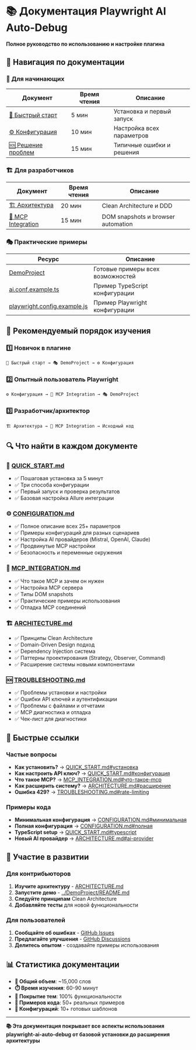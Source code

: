 # 📚 Документация Playwright AI Auto-Debug

**Полное руководство по использованию и настройке плагина**

## 🎯 Навигация по документации

### 🚀 Для начинающих
| Документ | Время чтения | Описание |
|----------|--------------|----------|
| [📖 Быстрый старт](./QUICK_START.md) | 5 мин | Установка и первый запуск |
| [⚙️ Конфигурация](./CONFIGURATION.md) | 10 мин | Настройка всех параметров |
| [🆘 Решение проблем](./TROUBLESHOOTING.md) | 15 мин | Типичные ошибки и решения |

### 🏗️ Для разработчиков
| Документ | Время чтения | Описание |
|----------|--------------|----------|
| [🏗️ Архитектура](./ARCHITECTURE.md) | 20 мин | Clean Architecture и DDD |
| [🔌 MCP Integration](./MCP_INTEGRATION.md) | 15 мин | DOM snapshots и browser automation |

### 🎭 Практические примеры
| Ресурс | Описание |
|---------|----------|
| [DemoProject](../DemoProject/) | Готовые примеры всех возможностей |
| [ai.conf.example.ts](../ai.conf.example.ts) | Пример TypeScript конфигурации |
| [playwright.config.example.js](../playwright.config.example.js) | Пример Playwright конфигурации |

## 🎯 Рекомендуемый порядок изучения

### 1️⃣ Новичок в плагине
```
📖 Быстрый старт → 🎭 DemoProject → ⚙️ Конфигурация
```

### 2️⃣ Опытный пользователь Playwright
```
⚙️ Конфигурация → 🔌 MCP Integration → 🎭 DemoProject
```

### 3️⃣ Разработчик/архитектор
```
🏗️ Архитектура → 🔌 MCP Integration → Исходный код
```

## 🔍 Что найти в каждом документе

### 📖 [QUICK_START.md](./QUICK_START.md)
- ✅ Пошаговая установка за 5 минут
- ✅ Три способа конфигурации
- ✅ Первый запуск и проверка результатов
- ✅ Базовая настройка Allure интеграции

### ⚙️ [CONFIGURATION.md](./CONFIGURATION.md)
- ✅ Полное описание всех 25+ параметров
- ✅ Примеры конфигураций для разных сценариев
- ✅ Настройка AI провайдеров (Mistral, OpenAI, Claude)
- ✅ Продвинутые MCP настройки
- ✅ Безопасность и переменные окружения

### 🔌 [MCP_INTEGRATION.md](./MCP_INTEGRATION.md)
- ✅ Что такое MCP и зачем он нужен
- ✅ Настройка MCP сервера
- ✅ Типы DOM snapshots
- ✅ Практические примеры использования
- ✅ Отладка MCP соединений

### 🏗️ [ARCHITECTURE.md](./ARCHITECTURE.md)
- ✅ Принципы Clean Architecture
- ✅ Domain-Driven Design подход
- ✅ Dependency Injection система
- ✅ Паттерны проектирования (Strategy, Observer, Command)
- ✅ Расширение системы новыми компонентами

### 🆘 [TROUBLESHOOTING.md](./TROUBLESHOOTING.md)
- ✅ Проблемы установки и настройки
- ✅ Ошибки API ключей и аутентификации
- ✅ Проблемы с файлами и отчетами
- ✅ MCP диагностика и отладка
- ✅ Чек-лист для диагностики

## 🎯 Быстрые ссылки

### Частые вопросы
- **Как установить?** → [QUICK_START.md#установка](./QUICK_START.md#-шаг-1-установка)
- **Как настроить API ключ?** → [QUICK_START.md#конфигурация](./QUICK_START.md#-шаг-2-конфигурация)
- **Что такое MCP?** → [MCP_INTEGRATION.md#что-такое-mcp](./MCP_INTEGRATION.md#-что-такое-mcp)
- **Как расширить систему?** → [ARCHITECTURE.md#расширение](./ARCHITECTURE.md#-расширение-системы)
- **Ошибка 429?** → [TROUBLESHOOTING.md#rate-limiting](./TROUBLESHOOTING.md#-ошибка-429-too-many-requests)

### Примеры кода
- **Минимальная конфигурация** → [CONFIGURATION.md#минимальная](./CONFIGURATION.md#минимальная-конфигурация)
- **Полная конфигурация** → [CONFIGURATION.md#полная](./CONFIGURATION.md#полная-конфигурация)
- **TypeScript setup** → [QUICK_START.md#typescript](./QUICK_START.md#вариант-b-typescript-конфигурация)
- **Новый AI провайдер** → [ARCHITECTURE.md#ai-provider](./ARCHITECTURE.md#добавление-нового-ai-провайдера)

## 🤝 Участие в развитии

### Для контрибьюторов
1. **Изучите архитектуру** - [ARCHITECTURE.md](./ARCHITECTURE.md)
2. **Запустите демо** - [../DemoProject/README.md](../DemoProject/README.md)
3. **Следуйте принципам** Clean Architecture
4. **Добавляйте тесты** для новой функциональности

### Для пользователей
1. **Сообщайте об ошибках** - [GitHub Issues](https://github.com/lunin-vadim/playwright-ai-auto-debug/issues)
2. **Предлагайте улучшения** - [GitHub Discussions](https://github.com/lunin-vadim/playwright-ai-auto-debug/discussions)
3. **Делитесь опытом** - создавайте примеры использования

## 📊 Статистика документации

- **📄 Общий объем**: ~15,000 слов
- **⏱️ Время изучения**: 60-90 минут
- **🎯 Покрытие тем**: 100% функциональности
- **📝 Примеров кода**: 50+ реальных примеров
- **🔧 Конфигураций**: 10+ готовых шаблонов

---

**📚 Эта документация покрывает все аспекты использования playwright-ai-auto-debug от базовой установки до расширения архитектуры**
